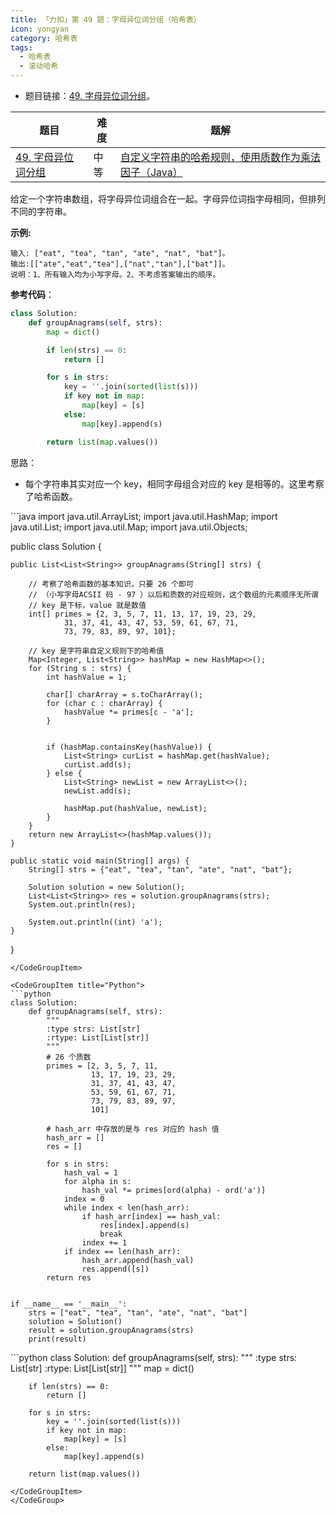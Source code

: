 ```yaml
---
title: 「力扣」第 49 题：字母异位词分组（哈希表）
icon: yongyan
category: 哈希表
tags:
  - 哈希表
  - 滚动哈希
---
```


+ 题目链接：[49. 字母异位词分组](https://leetcode-cn.com/problems/group-anagrams/)。


| 题目                                                         | 难度 | 题解                                                         |
| ------------------------------------------------------------ | ---- | ------------------------------------------------------------ |
| [49. 字母异位词分组](https://leetcode-cn.com/problems/group-anagrams/) | 中等 | [自定义字符串的哈希规则，使用质数作为乘法因子（Java）](https://leetcode-cn.com/problems/group-anagrams/solution/zi-ding-yi-zi-fu-chuan-de-ha-xi-gui-ze-shi-yong-zh/) |

给定一个字符串数组，将字母异位词组合在一起。字母异位词指字母相同，但排列不同的字符串。

**示例:**

```
输入: ["eat", "tea", "tan", "ate", "nat", "bat"]。
输出:[["ate","eat","tea"],["nat","tan"],["bat"]]。
说明：1、所有输入均为小写字母。2、不考虑答案输出的顺序。
```

**参考代码**：

```python
class Solution:
    def groupAnagrams(self, strs):
        map = dict()

        if len(strs) == 0:
            return []

        for s in strs:
            key = ''.join(sorted(list(s)))
            if key not in map:
                map[key] = [s]
            else:
                map[key].append(s)

        return list(map.values())
```



思路：

+ 每个字符串其实对应一个 key，相同字母组合对应的 key 是相等的。这里考察了哈希函数。


<CodeGroup>
<CodeGroupItem title="Java">
```java
import java.util.ArrayList;
import java.util.HashMap;
import java.util.List;
import java.util.Map;
import java.util.Objects;

public class Solution {


    public List<List<String>> groupAnagrams(String[] strs) {

        // 考察了哈希函数的基本知识，只要 26 个即可
        // （小写字母ACSII 码 - 97 ）以后和质数的对应规则，这个数组的元素顺序无所谓
        // key 是下标，value 就是数值
        int[] primes = {2, 3, 5, 7, 11, 13, 17, 19, 23, 29,
                31, 37, 41, 43, 47, 53, 59, 61, 67, 71,
                73, 79, 83, 89, 97, 101};

        // key 是字符串自定义规则下的哈希值
        Map<Integer, List<String>> hashMap = new HashMap<>();
        for (String s : strs) {
            int hashValue = 1;

            char[] charArray = s.toCharArray();
            for (char c : charArray) {
                hashValue *= primes[c - 'a'];
            }


            if (hashMap.containsKey(hashValue)) {
                List<String> curList = hashMap.get(hashValue);
                curList.add(s);
            } else {
                List<String> newList = new ArrayList<>();
                newList.add(s);

                hashMap.put(hashValue, newList);
            }
        }
        return new ArrayList<>(hashMap.values());
    }

    public static void main(String[] args) {
        String[] strs = {"eat", "tea", "tan", "ate", "nat", "bat"};

        Solution solution = new Solution();
        List<List<String>> res = solution.groupAnagrams(strs);
        System.out.println(res);

        System.out.println((int) 'a');
    }
}
```
</CodeGroupItem>

<CodeGroupItem title="Python">
```python
class Solution:
    def groupAnagrams(self, strs):
        """
        :type strs: List[str]
        :rtype: List[List[str]]
        """
        # 26 个质数
        primes = [2, 3, 5, 7, 11,
                  13, 17, 19, 23, 29,
                  31, 37, 41, 43, 47,
                  53, 59, 61, 67, 71,
                  73, 79, 83, 89, 97,
                  101]

        # hash_arr 中存放的是与 res 对应的 hash 值
        hash_arr = []
        res = []

        for s in strs:
            hash_val = 1
            for alpha in s:
                hash_val *= primes[ord(alpha) - ord('a')]
            index = 0
            while index < len(hash_arr):
                if hash_arr[index] == hash_val:
                    res[index].append(s)
                    break
                index += 1
            if index == len(hash_arr):
                hash_arr.append(hash_val)
                res.append([s])
        return res


if __name__ == '__main__':
    strs = ["eat", "tea", "tan", "ate", "nat", "bat"]
    solution = Solution()
    result = solution.groupAnagrams(strs)
    print(result)

```
</CodeGroupItem>

<CodeGroupItem title="Python">
```python
class Solution:
    def groupAnagrams(self, strs):
        """
        :type strs: List[str]
        :rtype: List[List[str]]
        """
        map = dict()

        if len(strs) == 0:
            return []

        for s in strs:
            key = ''.join(sorted(list(s)))
            if key not in map:
                map[key] = [s]
            else:
                map[key].append(s)

        return list(map.values())
```
</CodeGroupItem>
</CodeGroup>







